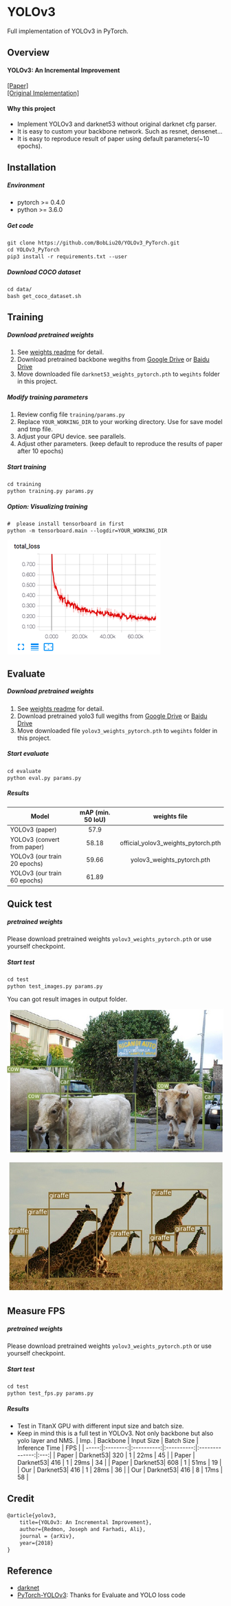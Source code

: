 # YOLOv3
Full implementation of YOLOv3 in PyTorch.

## Overview
#### YOLOv3: An Incremental Improvement
[[Paper]](https://pjreddie.com/media/files/papers/YOLOv3.pdf)   
[[Original Implementation]](https://github.com/pjreddie/darknet)   

#### Why this project
* Implement YOLOv3 and darknet53 without original darknet cfg parser.   
* It is easy to custom your backbone network. Such as resnet, densenet...   
* It is easy to reproduce result of paper using default parameters(~10 epochs).   

## Installation
##### Environment
* pytorch >= 0.4.0
* python >= 3.6.0
##### Get code
```
git clone https://github.com/BobLiu20/YOLOv3_PyTorch.git
cd YOLOv3_PyTorch
pip3 install -r requirements.txt --user
```
##### Download COCO dataset
```
cd data/
bash get_coco_dataset.sh
```

## Training
##### Download pretrained weights
1. See [weights readme](weights/README.md) for detail.   
2. Download pretrained backbone wegiths from [Google Drive](https://drive.google.com/open?id=1VYwHUznM3jLD7ftmOSCHnpkVpBJcFIOA) or [Baidu Drive](https://pan.baidu.com/s/1axXjz6ct9Rn9GtDTust6DA)   
3. Move downloaded file ```darknet53_weights_pytorch.pth``` to ```wegihts``` folder in this project.   
##### Modify training parameters
1. Review config file ```training/params.py```   
2. Replace ```YOUR_WORKING_DIR``` to your working directory. Use for save model and tmp file.
3. Adjust your GPU device. see parallels.   
4. Adjust other parameters. (keep default to reproduce the results of paper after 10 epochs)   
##### Start training
```
cd training
python training.py params.py
```
##### Option: Visualizing training
```
#  please install tensorboard in first
python -m tensorboard.main --logdir=YOUR_WORKING_DIR   
```
<p><img src="common/demo/loss_curve.png"\></p>


## Evaluate
##### Download pretrained weights
1. See [weights readme](weights/README.md) for detail.   
2. Download pretrained yolo3 full wegiths from [Google Drive](https://drive.google.com/open?id=1Bm_CLv9hP3mMQ5cyerKRjvt7_t1duvjI) or [Baidu Drive](https://pan.baidu.com/s/1gx-XRUE1NTfIMKkQ1L0awQ)   
3. Move downloaded file ```yolov3_weights_pytorch.pth``` to ```wegihts``` folder in this project.   
##### Start evaluate
```
cd evaluate
python eval.py params.py
```
##### Results
| Model                       | mAP (min. 50 IoU) | weights file					  |
| --------------------------- |:-----------------:|:---------------------------------:|
| YOLOv3 (paper)              | 57.9              |							          |
| YOLOv3 (convert from paper) | 58.18             |official_yolov3_weights_pytorch.pth|
| YOLOv3 (our train 20 epochs)| 59.66             |yolov3_weights_pytorch.pth 		  |
| YOLOv3 (our train 60 epochs)| 61.89             |                         		  |


## Quick test
##### pretrained weights
Please download pretrained weights ```yolov3_weights_pytorch.pth``` or use yourself checkpoint.   
##### Start test
```
cd test
python test_images.py params.py
```
You can got result images in output folder.   
<p align="center"><img src="common/demo/demo0.jpg"\></p>
<p align="center"><img src="common/demo/demo1.jpg"\></p>

## Measure FPS
##### pretrained weights
Please download pretrained weights ```yolov3_weights_pytorch.pth``` or use yourself checkpoint.   
##### Start test
```
cd test
python test_fps.py params.py
```
##### Results
* Test in TitanX GPU with different input size and batch size.   
* Keep in mind this is a full test in YOLOv3. Not only backbone but also yolo layer and NMS.
| Imp.  | Backbone | Input Size | Batch Size | Inference Time | FPS |
| -----:|:--------:|:----------:|:----------:|:--------------:|:---:|
| Paper | Darknet53| 320        | 1          | 22ms           | 45  |
| Paper | Darknet53| 416        | 1          | 29ms           | 34  |
| Paper | Darknet53| 608        | 1          | 51ms           | 19  |
| Our   | Darknet53| 416        | 1          | 28ms           | 36  |
| Our   | Darknet53| 416        | 8          | 17ms           | 58  |

## Credit
```
@article{yolov3,
	title={YOLOv3: An Incremental Improvement},
	author={Redmon, Joseph and Farhadi, Ali},
	journal = {arXiv},
	year={2018}
}
```

## Reference
* [darknet](https://github.com/pjreddie/darknet)
* [PyTorch-YOLOv3](https://github.com/eriklindernoren/PyTorch-YOLOv3): Thanks for Evaluate and YOLO loss code
